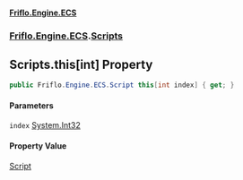 #### [Friflo.Engine.ECS](index.md#'index')
### [Friflo.Engine.ECS](Friflo.Engine.ECS.md#'Friflo.Engine.ECS').[Scripts](Scripts.md#'Friflo.Engine.ECS.Scripts')

## Scripts.this[int] Property

```csharp
public Friflo.Engine.ECS.Script this[int index] { get; }
```
#### Parameters

<a name='Friflo.Engine.ECS.Scripts.this[int].index'></a>

`index` [System.Int32](https://docs.microsoft.com/en-us/dotnet/api/System.Int32#'System.Int32')

#### Property Value
[Script](Script.md#'Friflo.Engine.ECS.Script')